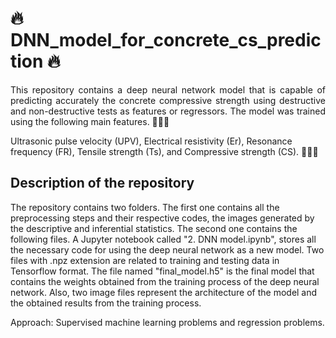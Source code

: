 # 🔥 DNN_model_for_concrete_cs_prediction 🔥

<p align="justify"> This repository contains a deep neural network model that is capable of predicting accurately the concrete compressive strength using destructive and non-destructive tests as features or regressors. The model was trained using the following main features. 👨🏻‍💻

Ultrasonic pulse velocity (UPV), Electrical resistivity (Er), Resonance frequency (FR), Tensile strength (Ts), and Compressive strength (CS). 👨🏻‍💻</p>

## Description of the repository

The repository contains two folders. The first one contains all the preprocessing steps and their respective codes, the images generated by the descriptive and inferential statistics. The second one contains the following files.
A Jupyter notebook called "2. DNN model.ipynb", stores all the necessary code for using the deep neural network as a new model.
Two files with .npz extension are related to training and testing data in Tensorflow format.
The file named "final_model.h5" is the final model that contains the weights obtained from the training process of the deep neural network.
Also, two image files represent the architecture of the model and the obtained results from the training process. 

Approach: Supervised machine learning problems and regression problems.
